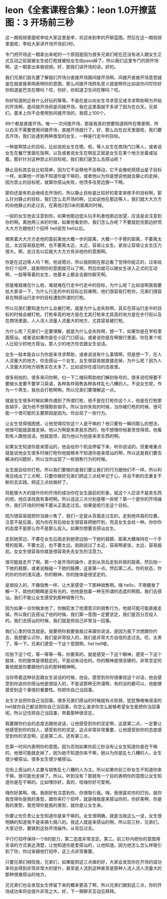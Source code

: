 # leon《全套课程合集》：leon 1.0开撩蓝图：3 开场前三秒

这一期视频里面呢李给大家这里是李，欢迎来到李的开聊蓝图。然后在这一期视频里面呢，李给大家讲开场开场前3秒。

专门把开场这一期拿出来呢的一个原因是因为很多兄弟们呢在还没有进入跟女生正式互动之前就被女生给打枪就被给女生给pass掉了。所以我们这里专门的把开场啊，这一期拿出来做视频。好，那我们讲开场的话，好的。

我们兄弟们首先要了解我们开场分直接开场跟间接开场啊，间接开直接开场意思就是在就直接表明表明你的意图，那么间接开场顾名思义就是啊你比如说你问哎你好你知道星巴克在哪吗？哎，你好，你知道卫生间在哪吗？哎。

你好知道附近有什么好玩的等等。不是在是以向女生寻求意见或寻求帮助啊为开始的开场啊，是间接开场但是间接开场，我在这里面就不多讲了因为在白天。兄弟们，基本上你不会使用到间接开场的，我搭上100个。

99个都是直接开场。唯一一次间接开场，那是我真的想要知道厕所在哪里啊，所以白天不需要使用间接开场，直接开场就行了。好，那么白在白天里面呢，我们要去开场，我们会遇到两种类型的女生，一种是行走中的目标。

一种是啊禁止的目标。比如说呃女生在嗯。呃，等人女生在商场门口等人，或者说女生在餐厅里面吃饭啊，以及或者说女生在啊反正就是女生在某个地方坐着或站着。那针针对这种禁止的目标呢。我们我们是怎么去搭讪呢？

静止目标其实会比较简单，因为它不会移他不会移动，它不会像呃搭搭讪星子目标一样。如果他一开始不知道你是干嘛的，或者他以为你是想说他就会静止的走掉。因为禁止的目标呢，就算你搭讪失败，他顶多往旁边挪一下啊。

那你还是有机会继续去开场的，所以静止目标是比较好的拿拿来练手的目标啊，那么针对静止的目标，我们怎么去开场的啊，比如说他在那边等人，我们就大大方方的向他静止的走过去，在离他2到3米的距离的时候。

一般的女生他会注意到你。如果他那边低头玩手机者他那边张望，应该是会注意到你的啊。离他两三米的时候，如果他看到你，我们怎么办呢？不要就尬住那边好慌大大方方跟他打个招呼 hell说完 hell以后。

微笑着大大方方走他的面前离他大概一步的距离，大概一个手臂的距离，不要离太远，太远容易尴尬啊，也不要离太近，太近，容易让女生。紧张让容易让女生压力很大。啊，走过去以后就大大方方告诉他你的意图啊。

你是在这边等人吗？啊，他说嗯对，所以我刚刚在那边看了觉得你挺正的，过来给你打个招呼，就表明你的意图就可以了啊，然后你就可以跟女生进入正式的互动啊，一般等等着的女生，他基本上都会去跟你聊天啊。

但是难就难在什么呢，难就难在行走中行走中的目标，为什么呢？比如说啊我我要给大家讲一下，为什么行走的中的目标比较难啊，他们很容易打枪你，兄弟们很容易在啊搭讪行走中的目标遭到所谓的打枪。

所以兄弟们要知道为什么会被打枪，就是为什么会失败啊，其实在搭讪行走中的目标的时候会被打枪。打枪率高的地方是在尤其打枪率尤其高的地方是在步行街以及在商场里面，人人流人流量人流量大的地方，尤其容易被打枪。

为什么呢？兄弟们一定要理解，就是为什么会失败啊，想一下，如果你是在学校里面搭讪，或者说如果你是在小区门口搭讪，或者说你是在啊银行里面，你在某个呃人比较少的地方搭讪，那人少的地方你去跟女生说话。

女生一般本能会以为你是来寻求帮助，或者说说有什么事情啊，但是想一下，在人人流量大的地方，你去搭讪一个女生，女生很容易就直接走掉，为什么呢？因为人人流量大的地方销售实在太多了。比如说你在成功的态故里。

很多街拍的，很多来问你啊，扫一下二维码帮助他们解封账号的，很多说哎呀要不要做头发要不要学习英语，各种各样销售各种各样乱七八糟的人。不说女生呢，作为一个男生，我也会打枪啊啊。所以兄弟们要理解这一点。

就是女生很多时候如果你遇到了所谓打枪，他不是在打枪你这个人，他是在打枪那些销手，因为他不想理那些销手。所以当你失败的时候，当你被打枪的时候，很可能一个很可能的主要原因是因为。你出现了一些行为。

让女生觉得很困惑，让他觉得哎你这个人是干嘛的？他只要有一瞬间那么的想法，他很可能就直接走掉。他以为啊是来卖我东西的，他不想理你他甚至觉得烦。他看到有人跟他说话，他就是烦，因为他以为他是来卖东西的啊。

如果女生知道你是来搭讪的，他会给你个机会停留下来，听你说话的。但重难重点就是说他女生很多时候打枪你他就根本不知道你是来搭讪的啊，所以这是我们要去解决的问题好，所以当你出现了一些销售行为的时候。

女生就会给你打枪。所以我们要做的是我们要让我们的行为跟他们不一样。所以利用总结出了三点啊，只要你做好兄弟们把这三点给牢记于心，并且不断的去重复不断的去实践，把这三点给做好了。

将能够大大的提升你的开场的成功你在女生面前的形象，就这个人应该不是卖东西的吧。他应该找我有事吧啊。所以说这三点分别是哪一些呢？第一个是你的开场操作，我们开场的时候不要从正面走过去。如果是呃行走这个目标。

因为很容易就把你当做小售了，我们一定是从背面走过去的，走到他并肩的位置，注意不是后面，因为你在背后拍女生很容易把她吓到，而且女生会给一种。你你你的态度不是那么你不是那么投入。如果你想要去搭讪女生。

走到她旁边，不要在女生后面走到她旁边拍一下她的肩膀，距离大概保持在一个手臂的距离，不要太近，也不要太远。刚刚说过了太近，容易啊紧张，太远，容易尴尬。女女生很容易你就是很容易失去女生的注意力。

很可能就走开了啊。第一个是开场的操作，走到从背后走到并肩的距离，然后拍一下她的肩膀，或者说触碰一下她的胳膊，这是第一点。然后第二点。你的状态，你的你的你的浅沟通，你的眼神，你的肢体是很坚定的。

是很投入的，不像销售一样，让大家感受一下那种销售啊。嗨 hello，不用健身了解一下，就他的眼睛是没有光的，他他是抱着一种无所谓的态度的啊那。我们去搭讪，我们不能让女生感受到那种销售行为。

因为如果一旦你触发他了，你触犯发了他潜意识的销售行为，他就可能可能直接走掉。所以我们去搭讪了他的时候，我们第一意图一定要坚定，我们是百分百投入的。我们去搭讪的时候，我们就是把自己非常当一回事。

我们心里的信念就是。我要把你我要我我过来跟你说话，是因为我下次想跟你约会，我想要认识你，我们是非常投入的，我们是非常大方自信的走过去。哎，太黑了，等一下。兄弟们感受一下这个意图啊，hel hell喽。

哎拍下这个哎，等一等等一等。你要真的。就是感受一下这个眼神，感受一下这个肢体，你的肢体是很稳定的，不是动来动去的。你的眼神是很坚硬的，非常坚定的看他就是你要跟他约会的那种眼神啊。

当你带着这种状态跟女生说话的时候，他会。感受到你你很重视这个对话，他会感受到你追你你搭讪他是很投入的，不是说那种无所谓啊，有的没的都可以，他能够感受到这个事情的重要性。你把你自己当回事。

女生才会把你自己当回事。很多兄弟们搭讪的时候就有点软弱，犹犹豫唯唯诺诺的 hell就你自己都没把你自己当回事，你怎么渴求你怎么能够希望女生能把你当回事呢。所以记住把自己当回事，带着那种很坚定。

我要跟你约会的态度去跟他说话，让他感受到你的坚定啊，这是第二点，一定要让他感受到你的投入，感受到你的坚定，这点非常非常重要，让他感受到你的态度感受到你的坚定啊，这是第二点。还有第三点。

在第一时间内表明你的意图。因为否则如果你前三秒没有让女生知道你是在干嘛的，他很可能就走掉了，因为她不知道你来干嘛，她以为你是乱七八糟的人，女生很少被搭讪，很多女生很少被搭讪。

在街上搭讪的人主要与销售乱七八糟的人为主。所以如果你前三秒女生不知道你来干嘛，很可能也走掉了。所以。听到没有？那就有一个目的表明你的意图让女生知道你是在干嘛的。比如嘿你好，真的，哇嗨你好可爱啊。

嗨你好美啊。嗨，我刚好有注意到你，你很吸引我。嗨，我很喜欢你的打扮。就你我觉得你是我的类型，跟你来打个招呼，就是嗨我是来搭讪你的，你好美啊，你是我的类型，我觉得你是我的类型，就你是让女生来。

你要让你负责让女生知道你是来干嘛的。女生很明确，就是当我这么一说，女生很明确的知道我不是来搞七搞八的。我这人就是来搭讪的啊。所以前三秒，兄弟们，大家记住，要做到这些开场操作。从背后过去。

平行打招呼保持一个B的距力，第二态度非常坚定。第三。前三秒内把你的意图用言语的方式表达清楚，让他知道你是爱搭讪的，让他知道。因为他怎么怎么样吸引到了你，你过来跟他打招呼，这三点非常重要。

只要兄弟们相信我，兄弟们，如果能把这三点做的好，大家会发现你在开场的成功率将会得到非常非常大的提升，甚至是人流到这种甚至是那种人流人流人流量大的那种很难搭讪的地方。

兄兄弟们也会发现女生停留下来的概率更高了啊，所以兄弟们做到这三点，你的开场成功率将会提升非常之大。好，下一期聊天互动见拜拜。

